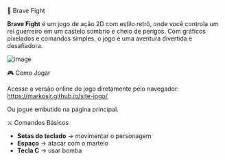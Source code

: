 👑 Brave Fight

**Brave Fight** é um jogo de ação 2D com estilo retrô, onde você controla um rei guerreiro em um castelo sombrio e cheio de perigos. Com gráficos pixelados e comandos simples, o jogo é uma aventura divertida e desafiadora.

![image](https://github.com/user-attachments/assets/21243736-5d89-48e2-b441-90f6d0998b9c)

🎮 Como Jogar

Acesse a versão online do jogo diretamente pelo navegador:
https://markosjr.github.io/site-jogo/

Ou jogue embutido na página principal.

⚔️ Comandos Básicos

- **Setas do teclado** → movimentar o personagem  
- **Espaço** → atacar com o martelo  
- **Tecla C** → usar bomba 
